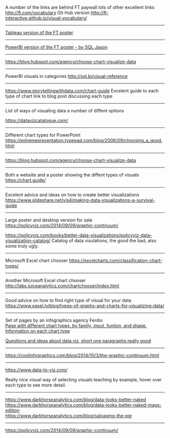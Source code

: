 A number of the links are behind FT paywall lots of other excellent links
http://ft.com/vocabulary
Git Hub version	
http://ft-interactive.github.io/visual-vocabulary/ 


------------
[Tableau version of the FT poster](https://public.tableau.com/views/VisualVocabulary/VisualVocabulary?%3Aembed=y&%3Adisplay_count=yes&publish=yes&%3AshowVizHome=no#1 "Tableau version of the FT poster")

------------
[PowerBI version of the FT poster - by SQL Jason ](https://app.powerbi.com/view?r=eyJrIjoiMDA4YWIwZWEtMDE3ZS00YmFhLWE5YWMtODFlZWEzNTU1ODNiIiwidCI6IjZjMGE1YjljLTA4OWEtNDk0ZS1iMDVlLTcxNjEwOTgyOTA0NyIsImMiOjF9 "PowerBI version of the FT poster")

------------
https://blog.hubspot.com/agency/choose-chart-visualize-data

------------
PowerBI visuals in categories
http://sql.bi/visual-reference

------------
https://www.storytellingwithdata.com/chart-guide
Excelent guide to each type of chart link to blog post discussing each type

------------
List of ways of visualing data a number of diffent options

https://datavizcatalogue.com/

------------

Different chart types for PowerPoint
https://extremepresentation.typepad.com/blog/2006/09/choosing_a_good.html

------------
https://blog.hubspot.com/agency/choose-chart-visualize-data

------------
Both a website and a poster showing the diffent types of visuals
https://chart.guide/

------------
Excelent advice and ideas on how to create better visualizations
https://www.slideshare.net/vis4/making-data-visualizations-a-survival-guide

------------
Large poster and desktop version for sale
https://policyviz.com/2014/09/09/graphic-continuum/

https://policyviz.com/books/better-data-visualizations/policyviz-data-visualization-catalog/
Catalog of data visulations, the good the bad, also some truly ugly.

------------

Microsoft Excel chart chooser
https://excelcharts.com/classification-chart-types/

------------
Another Microsoft Excel chart chooser
http://labs.juiceanalytics.com/chartchooser/index.html

------------
Good advice on how to find right type of visual for your data
https://www.easel.ly/blog/types-of-graphs-and-charts-for-visualizing-data/

------------
Set of pages by an infographics agency Ferdio </br>
[Page with different chart types, by family, input, funtion, and shape.  Information on each chart type](http://bhv.io/datavizproject "Page with different chart types, by family, input, funtion, and shape.  Information on each chart type")

[Questions and ideas about data viz, short one paragraphs really good](https://www.ferdio.com/notebook "Questions and ideas about data viz, short one paragraphs really good")

------------

https://coolinfographics.com/blog/2014/10/3/the-graphic-continuum.html

---

https://www.data-to-viz.com/

Really nice visual way of selecting visuals teaching by example, hover over each type to see more detail.

---

https://www.darkhorseanalytics.com/blog/data-looks-better-naked </br>
https://www.darkhorseanalytics.com/blog/data-looks-better-naked-maps-edition </br>
https://www.darkhorseanalytics.com/blog/salvaging-the-pie </br>

---

https://policyviz.com/2014/09/09/graphic-continuum/

